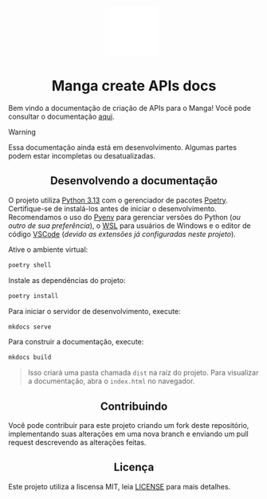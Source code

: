 <div align="center">
   <picture>
      <source alt="Manga app logo" media="(prefers-color-scheme: dark)" srcset="./docs/assets/logo-dark.png" width="100">
      <source alt="Manga app logo" media="(prefers-color-scheme: light)" srcset="./docs/assets/logo-light.png" width="100">
      <img alt="Manga app logo" src="./docs/assets/logo-dark.png" width="100">
    </picture>
  <h1>Manga create APIs docs</h1>
</div>

<p>Bem vindo a documentação de criação de APIs para o Manga! Você pode consultar o documentação <a href="https://aiko-dev.github.io/manga-create-api-docs/">aqui</a>.</p>

> [!WARNING]
> Essa documentação ainda está em desenvolvimento. Algumas partes podem estar incompletas ou desatualizadas.

<h2 align="center">Desenvolvendo a documentação</h2>

<p>O projeto utiliza <a href="https://www.python.org">Python 3.13</a> com o gerenciador de pacotes <a href="https://python-poetry.org">Poetry</a>. Certifique-se de instalá-los antes de iniciar o desenvolvimento. Recomendamos o uso do <a href="https://github.com/pyenv/pyenv">Pyenv</a> para gerenciar versões do Python (<i>ou outro de sua preferência</i>), o <a href="https://learn.microsoft.com/pt-br/windows/wsl/about">WSL</a> para usuários de Windows e o editor de código <a href="https://code.visualstudio.com">VSCode</a> (<i>devido as extensões já configuradas neste projeto</i>).</p>

<p>Ative o ambiente virtual:</p>

```bash
poetry shell
```

<p>Instale as dependências do projeto:</p>

```bash
poetry install
```

<p>Para iniciar o servidor de desenvolvimento, execute:</p>

```bash
mkdocs serve
```

<p>Para construir a documentação, execute:</p>

```bash
mkdocs build
```

> Isso criará uma pasta chamada `dist` na raíz do projeto. Para visualizar a documentação, abra o `index.html` no navegador.

<h2 align="center">Contribuindo</h2>

Você pode contribuir para este projeto criando um fork deste repositório, implementando suas alterações em uma nova branch e enviando um pull request descrevendo as alterações feitas.

<h2 align="center">Licença</h2>

Este projeto utiliza a liscensa MIT, leia [LICENSE](./LICENSE) para mais detalhes.
